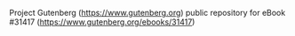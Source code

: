 Project Gutenberg (https://www.gutenberg.org) public repository for eBook #31417 (https://www.gutenberg.org/ebooks/31417)
